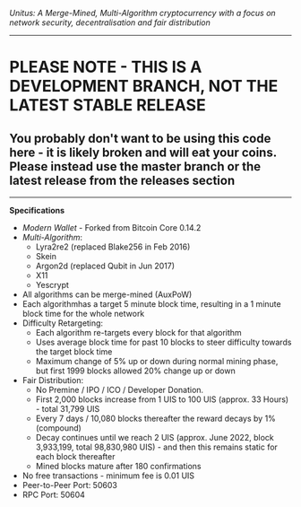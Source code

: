 *Unitus: A Merge-Mined, Multi-Algorithm cryptocurrency with a focus on network security, decentralisation and fair distribution*

---

# PLEASE NOTE - THIS IS A DEVELOPMENT BRANCH, NOT THE LATEST STABLE RELEASE

## You probably don't want to be using this code here - it is likely broken and will eat your coins. Please instead use the master branch or the latest release from the releases section

---

**Specifications**

* _Modern Wallet_ - Forked from Bitcoin Core 0.14.2
* _Multi-Algorithm_:
  * Lyra2re2 (replaced Blake256 in Feb 2016)
  * Skein
  * Argon2d (replaced Qubit in Jun 2017)
  * X11
  * Yescrypt
* All algorithms can be merge-mined (AuxPoW)
* Each algorithmhas a target 5 minute block time, resulting in a 1 minute block time for the whole network
* Difficulty Retargeting:
  * Each algorithm re-targets every block for that algorithm
  * Uses average block time for past 10 blocks to steer difficulty towards the target block time
  * Maximum change of 5% up or down during normal mining phase, but first 1999 blocks allowed 20% change up or down
* Fair Distribution:
  * No Premine / IPO / ICO / Developer Donation.
  * First 2,000 blocks increase from 1 UIS to 100 UIS (approx. 33 Hours) - total 31,799 UIS
  * Every 7 days / 10,080 blocks thereafter the reward decays by 1% (compound)
  * Decay continues until we reach 2 UIS (approx. June 2022, block 3,933,199, total 98,830,980 UIS) - and then this remains static for each block thereafter
  * Mined blocks mature after 180 confirmations
* No free transactions - minimum fee is 0.01 UIS
* Peer-to-Peer Port: 50603
* RPC Port: 50604
